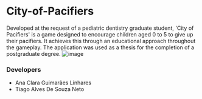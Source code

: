 # City-of-Pacifiers
Developed at the request of a pediatric dentistry graduate student, 'City of Pacifiers' is a game designed to encourage children aged 0 to 5 to give up their pacifiers. It achieves this through an educational approach throughout the gameplay. The application was used as a thesis for the completion of a postgraduate degree.
![image](https://github.com/user-attachments/assets/ae7aa309-6309-48f5-bc79-141f7ef5ffe3)

### Developers 
* Ana Clara Guimarães Linhares
* Tiago Alves De Souza Neto

 
